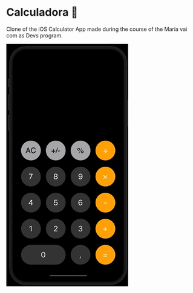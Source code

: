 # Calculadora 📱

Clone of the iOS Calculator App made during the course of the Maria vai com as Devs program.

![Calculator App](calculator.gif)
